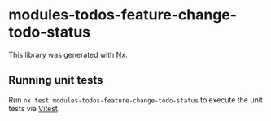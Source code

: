 # modules-todos-feature-change-todo-status

This library was generated with [Nx](https://nx.dev).

## Running unit tests

Run `nx test modules-todos-feature-change-todo-status` to execute the unit tests via [Vitest](https://vitest.dev/).
